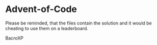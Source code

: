 # Advent-of-Code

Please be reminded, that the files contain the solution and it would be cheating to use them on a leaderboard.

BacroXP
